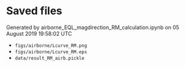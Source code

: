 # Saved files 


Generated by airborne_EQL_magdirection_RM_calculation.ipynb on 05 August 2019 19:58:02 UTC

*  `figs/airborne/Lcurve_RM.png` 
*  `figs/airborne/Lcurve_RM.eps` 
*  `data/result_RM_airb.pickle` 
